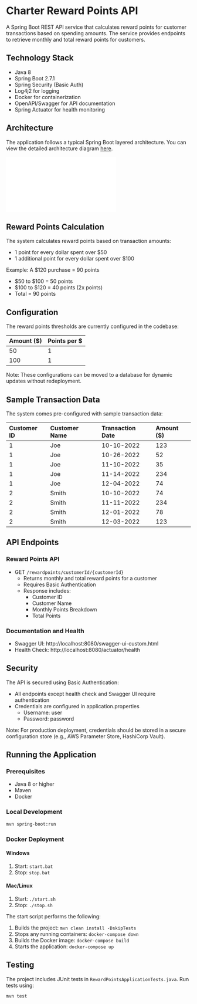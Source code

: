 # Charter Reward Points API

A Spring Boot REST API service that calculates reward points for customer transactions based on spending amounts. The service provides endpoints to retrieve monthly and total reward points for customers.

## Technology Stack

- Java 8
- Spring Boot 2.7.1
- Spring Security (Basic Auth)
- Log4j2 for logging
- Docker for containerization
- OpenAPI/Swagger for API documentation
- Spring Actuator for health monitoring

## Architecture

The application follows a typical Spring Boot layered architecture. You can view the detailed architecture diagram [here](docs/architecture.mmd).

![Architecture Diagram](docs/architecture.mmd)

## Reward Points Calculation

The system calculates reward points based on transaction amounts:
- 1 point for every dollar spent over $50
- 1 additional point for every dollar spent over $100

Example: A $120 purchase = 90 points
- $50 to $100 = 50 points
- $100 to $120 = 40 points (2x points)
- Total = 90 points

## Configuration

The reward points thresholds are currently configured in the codebase:

|Amount ($)|Points per $|
|:---------|:----------|
|50|1|
|100|1|

Note: These configurations can be moved to a database for dynamic updates without redeployment.

## Sample Transaction Data

The system comes pre-configured with sample transaction data:

|Customer ID|Customer Name|Transaction Date|Amount ($)|
|:---------|:------------|:---------------|:---------|
|1|Joe|10-10-2022|123|
|1|Joe|10-26-2022|52|
|1|Joe|11-10-2022|35|
|1|Joe|11-14-2022|234|
|1|Joe|12-04-2022|74|
|2|Smith|10-10-2022|74|
|2|Smith|11-11-2022|234|
|2|Smith|12-01-2022|78|
|2|Smith|12-03-2022|123|

## API Endpoints

### Reward Points API
- GET `/rewardpoints/customerId/{customerId}`
  - Returns monthly and total reward points for a customer
  - Requires Basic Authentication
  - Response includes:
    - Customer ID
    - Customer Name
    - Monthly Points Breakdown
    - Total Points

### Documentation and Health
- Swagger UI: http://localhost:8080/swagger-ui-custom.html
- Health Check: http://localhost:8080/actuator/health

## Security

The API is secured using Basic Authentication:
- All endpoints except health check and Swagger UI require authentication
- Credentials are configured in application.properties
  - Username: user
  - Password: password
  
Note: For production deployment, credentials should be stored in a secure configuration store (e.g., AWS Parameter Store, HashiCorp Vault).

## Running the Application

### Prerequisites
- Java 8 or higher
- Maven
- Docker

### Local Development
```bash
mvn spring-boot:run
```

### Docker Deployment

#### Windows
1. Start: `start.bat`
2. Stop: `stop.bat`

#### Mac/Linux
1. Start: `./start.sh`
2. Stop: `./stop.sh`

The start script performs the following:
1. Builds the project: `mvn clean install -DskipTests`
2. Stops any running containers: `docker-compose down`
3. Builds the Docker image: `docker-compose build`
4. Starts the application: `docker-compose up`

## Testing

The project includes JUnit tests in `RewardPointsApplicationTests.java`. Run tests using:
```bash
mvn test
```


